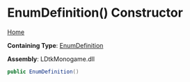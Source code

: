 # EnumDefinition\(\) Constructor

[Home](../../../README.md)

**Containing Type**: [EnumDefinition](../README.md)

**Assembly**: LDtkMonogame\.dll

```csharp
public EnumDefinition()
```

